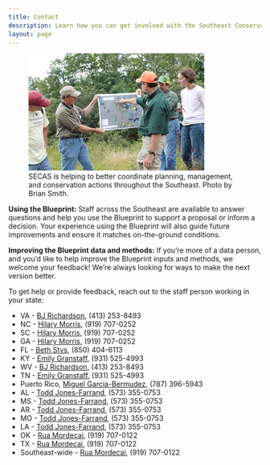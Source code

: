 ```yaml
---
title: Contact
description: Learn how you can get involved with the Southeast Conservation Adaptation Strategy (SECAS)
layout: page
---
```


<figure class="image-right">
  <img src="./images/people-working.jpg" alt="Biologists in the field gather around a map."/>
  <figcaption>SECAS is helping to better coordinate planning, management, and conservation actions throughout the Southeast. Photo by Brian Smith.</figcaption>
</figure>

**Using the Blueprint:** Staff across the Southeast are available to answer questions and help you use the Blueprint to support a proposal or inform a decision. Your experience using the Blueprint will also guide future improvements and ensure it matches on-the-ground conditions.

**Improving the Blueprint data and methods:** If you’re more of a data person, and you’d like to help improve the Blueprint inputs and methods, we welcome your feedback! We’re always looking for ways to make the next version better.

To get help or provide feedback, reach out to the staff person working in your state:

- VA - [BJ Richardson](mailto:bj_richardson@fws.gov), (413) 253-8493
- NC - [Hilary Morris](mailto:hilary_morris@fws.gov), (919) 707-0252
- SC - [Hilary Morris](mailto:hilary_morris@fws.gov), (919) 707-0252
- GA - [Hilary Morris](mailto:hilary_morris@fws.gov), (919) 707-0252
- FL - [Beth Stys](mailto:beth.stys@myfwc.com), (850) 404-6113
- KY - [Emily Granstaff](mailto:emily_granstaff@fws.gov), (931) 525-4993
- WV - [BJ Richardson](mailto:bj_richardson@fws.gov), (413) 253-8493
- TN - [Emily Granstaff](mailto:emily_granstaff@fws.gov), (931) 525-4993
- Puerto Rico, [Miguel Garcia-Bermudez](mailto:miguel_garcia-bermudez@fws.gov), (787) 396-5943
- AL - [Todd Jones-Farrand](mailto:david_jones-farrand@fws.gov), (573) 355-0753
- MS - [Todd Jones-Farrand](mailto:david_jones-farrand@fws.gov), (573) 355-0753
- AR - [Todd Jones-Farrand](mailto:david_jones-farrand@fws.gov), (573) 355-0753
- MO - [Todd Jones-Farrand](mailto:david_jones-farrand@fws.gov), (573) 355-0753
- LA - [Todd Jones-Farrand](mailto:david_jones-farrand@fws.gov), (573) 355-0753
- OK - [Rua Mordecai](mailto:rua_mordecai@fws.gov), (919) 707-0122
- TX - [Rua Mordecai](mailto:rua_mordecai@fws.gov), (919) 707-0122
- Southeast-wide - [Rua Mordecai](mailto:rua_mordecai@fws.gov), (919) 707-0122
